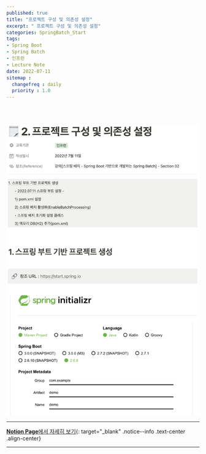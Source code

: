 ```yaml
---
published: true
title: "프로젝트 구성 및 의존성 설정"
excerpt: " 프로젝트 구성 및 의존성 설정"
categories: SpringBatch_Start
tags: 
- Spring Boot
- Spring Batch
- 인프런 
- Lecture Note
date: 2022-07-11
sitemap :
  changefreq : daily
  priority : 1.0
---
```

<br/>
<br/>

![2022-07-11-001](/assets/springBatch/2022-07-11-001.png)
  
---
[**Notion Page**에서 자세히 보기](https://pine-juice-8ba.notion.site/2-ffe9a543c6754b1aabdbefe332ea32b2){: target="_blank" .notice--info .text-center .align-center}

---
